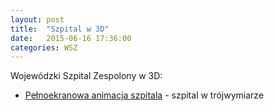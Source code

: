 ```yaml
---
layout: post
title:  "Szpital w 3D"
date:   2015-06-16 17:36:00
categories: WSZ 
---
```


Wojewódzki Szpital Zespolony w 3D:

* [Pełnoekranowa animacja szpitala][szpital] - szpital w trójwymiarze

[szpital]:    http://amarcinkowski.github.io/3d.html
